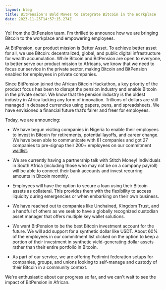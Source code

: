 ```yaml
---
layout: blog
title: BitPension's Bold Moves to Integrate Bitcoin in the Workplace
date: 2023-11-25T14:57:15.274Z
---
```

Yo! from the BitPension team. I'm thrilled to announce how we are bringing Bitcoin to the workplace and empowering employees.

At BitPension, our product mission is Better Asset. To achieve better asset for all, we use Bitcoin: decentralized, global, and public digital infrastructure for wealth accumulation. While Bitcoin and BitPension are open to everyone, to better serve our product mission to Africans, we know that we need to focus our service in the private sector, making Bitcoin and BitPension enabled for employees in private companies.

Since BitPension joined the African Bitcoin Hackathon, a key priority of the product focus has been to disrupt the pension industry and enable Bitcoin in the private sector. We know that the pension industry is the oldest industry in Africa lacking any form of innovation. Trillions of dollars are still managed in debased currencies using papers, pens, and spreadsheets. We have envisioned a financial future that’s fairer and freer for employees.

Today, we are announcing:

- We have begun visiting companies in Nigeria to enable their employees to invest in Bitcoin for retirements, potential layoffs, and career change. We have been able to communicate with 81 companies and got 27 companies to pre-signup their 200+ employees on our commitment [waitlist](https://tally.so/r/mY4MR5).

- We are currently having a partnership talk with Stitch Money! Individuals in South Africa (including those who may not be on a company payroll) will be able to connect their bank accounts and invest recurring amounts in Bitcoin monthly.

-  Employees will have the option to secure a loan using their Bitcoin assets as collateral. This provides them with the flexibility to access liquidity during emergencies or when embarking on their own business.

- We have reached out to companies like Unchained, Kingdom Trust, and a handful of others as we seek to have a globally recognized custodian asset manager that offers multiple key wallet solutions.

- We want BitPension to be the best Bitcoin investment account for the future. We will add support for a synthetic dollar like USDT. About 60% of the employees in our commitment list clicked on the option to keep a portion of their investment in synthetic yield-generating dollar assets rather than their entire portfolio in Bitcoin.

- As part of our service, we are offering Fedimint federation setups for companies, groups, and unions looking to self-manage and custody of their Bitcoin in a community context.

We're enthusiastic about our progress so far, and we can't wait to see the impact of BitPension in African.